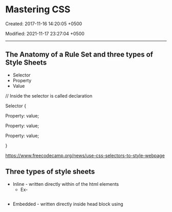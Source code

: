 # Mastering CSS

Created: 2017-11-16 14:20:05 +0500

Modified: 2021-11-17 23:27:04 +0500

---

## The Anatomy of a Rule Set and three types of Style Sheets

- Selector
- Property
- Value

// Inside the selector is called declaration

Selector {

Property: value;

Property: value;

Property: value;

}

<https://www.freecodecamp.org/news/use-css-selectors-to-style-webpage>

## Three types of style sheets

- Inline - written directly within of the html elements
  - Ex- <h2 style="font-size: 20px; color: deeppink;">
- Embedded - written directly inside head block using <style> tags.
- External - written inside head with a <link rel="stylesheet" href="css/style.css">

## The Box Model and Display Properties

Box Model - How wide and tall the elements of a page will be.

Size of element - Width + padding + Border + Margin.

Box-sizing property - value: border-box; This will include padding margin and border into consideration in width and height calculation.

<h1>, <h2>, <p>, list item divs, are all examples of naturally block level elements.

## Key characteristics

a.  They expand the full length available.

b.  They force a line break after (therefore they stack on top of each other)

Inline Elements sit next to each other, they only take up size only as much as they need.

<anchor> <span> <i> <b> <strong> <n>

## CSS resets

Used to eliminate browser inconsistencies with default browser styling and really eliminate all browser defaults in general.

Load css reset - eric meyer's reset <http://meyerweb.com/eric/tools/css/reset>

## CSS Grids

CSS Grid brings with it a whole new value called a fraction unit. The fraction unit is written likefr, and it allows you to split the container into as many fractions as you want.

But using fraction unit doesn't make our layout responsive as if there are 3 columns then in small display also there will be 3 columns but responsive.

We want our grid to vary the amount of columns with the width of the container.

3 main advanced css concepts

- repeat()

This is a more powerful way of specifying your columns and rows. Let's take our original grid and change it to using repeat():

<https://medium.freecodecamp.org/learn-css-grid-in-5-minutes-f582e87b1228>

<https://scrimba.com/c/c2gd3T2>

## Responsive Web Design

Fluid Layout

Media Queries

Box Model (margin, border, padding, content)

Selector

Attributes

Span

browser specific prefixes (for all browser supports)

<https://www.udacity.com/course/responsive-web-design-fundamentals--ud893>

Patterns

Grid Fluid System

Category -

Mostly Fluid

Layout Shifter

Column Drop

Off canvas

SrcSet for images for different sizes

Art Direction

Responsive Images

Simple Cropping

Grid System

Art Direction

Variable Width

picture element

Data URI (Convert images in base64 encoding)

image sprites (CSS spriting is a technique whereby a number of images are combined into a single "sprite sheet" image)
